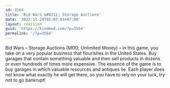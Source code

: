 ```yaml
---
id: 3564
title: 'Bid Wars &#8211; Storage Auctions'
date: '2022-11-24T02:07:03+07:00'
layout: revision
guid: 'https://kindmod.com/?p=3564'
permalink: '/?p=3564'
---
```


Bid Wars – Storage Auctions (MOD, Unlimited Money) – in this game, you take on a very popular business that flourishes in the United States. Buy garages that contain something valuable and then sell products in dozens or even hundreds of times more expensive. The essence of the game is to buy garages in which valuable resources and antiques lie. Each player does not know what exactly he will get there, so you have to rely on your luck, try not to go bankrupt!
